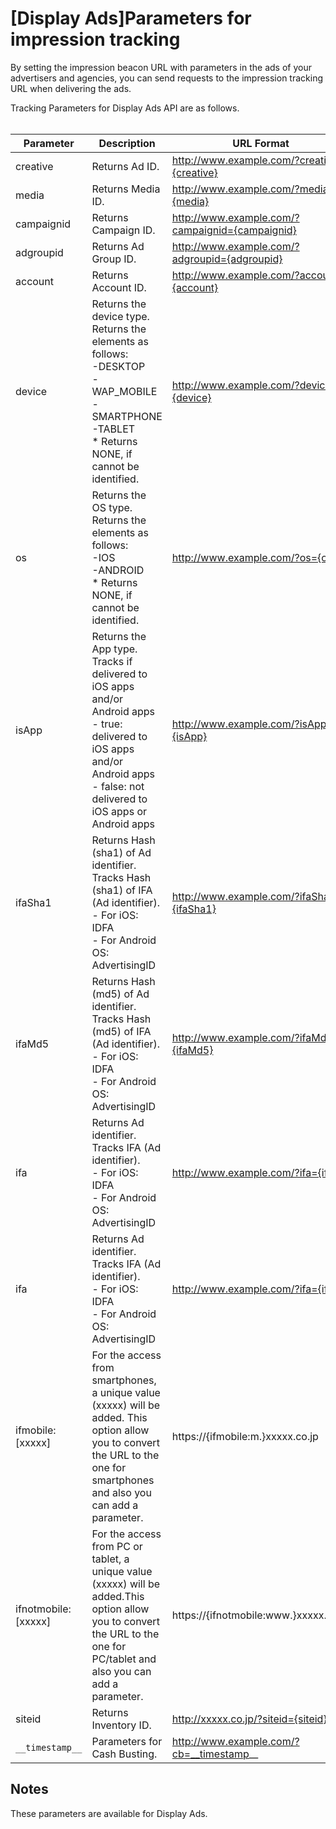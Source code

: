 # [Display Ads]Parameters for impression tracking
By setting the impression beacon URL with parameters in the ads of your advertisers and agencies, you can send requests to the impression tracking URL when delivering the ads.

Tracking Parameters for Display Ads API are as follows.<br>
<br>

Parameter | Description | URL Format   
----------- | ----------------- | ----------------
creative | Returns Ad ID. | http://www.example.com/?creative={creative}
media | Returns Media ID.| http://www.example.com/?media={media}
campaignid | Returns Campaign ID.| http://www.example.com/?campaignid={campaignid}
adgroupid | Returns Ad Group ID.| http://www.example.com/?adgroupid={adgroupid}
account | Returns Account ID.| http://www.example.com/?account={account}
device | Returns the device type.<br>Returns the elements as follows:<br> -DESKTOP<br> -WAP_MOBILE<br> -SMARTPHONE<br> -TABLET<br>* Returns NONE, if cannot be identified. | http://www.example.com/?device={device}
os | Returns the OS type.<br>Returns the elements as follows:<br> -IOS<br> -ANDROID<br>* Returns NONE, if cannot be identified. | http://www.example.com/?os={os}
isApp | Returns the App type.<br>Tracks if delivered to iOS apps and/or Android apps<br> - true: delivered to iOS apps and/or Android apps<br> - false: not delivered to iOS apps or Android apps | http://www.example.com/?isApp={isApp}
ifaSha1 | Returns Hash (sha1) of Ad identifier.<br>Tracks Hash (sha1) of IFA (Ad identifier).<br> - For iOS: IDFA<br> - For Android OS: AdvertisingID| http://www.example.com/?ifaSha1={ifaSha1}
ifaMd5 | Returns Hash (md5) of Ad identifier.<br>Tracks Hash (md5) of IFA (Ad identifier).<br> - For iOS: IDFA<br> - For Android OS: AdvertisingID| http://www.example.com/?ifaMd5={ifaMd5}
ifa | Returns Ad identifier.<br>Tracks IFA (Ad identifier).<br> - For iOS: IDFA<br> - For Android OS: AdvertisingID| http://www.example.com/?ifa={ifa}
ifa | Returns Ad identifier.<br>Tracks IFA (Ad identifier).<br> - For iOS: IDFA<br> - For Android OS: AdvertisingID| http://www.example.com/?ifa={ifa}
ifmobile:[xxxxx] | For the access from smartphones, a unique value (xxxxx) will be added. This option allow you to convert the URL to the one for smartphones and also you can add a parameter. |  https://{ifmobile:m.}xxxxx.co.jp
ifnotmobile:[xxxxx] | For the access from PC or tablet, a unique value (xxxxx) will be added.This option allow you to convert the URL to the one for PC/tablet and also you can add a parameter. | https://{ifnotmobile:www.}xxxxx.co.jp
siteid| Returns Inventory ID.| http://xxxxx.co.jp/?siteid={siteid}
`__timestamp__` | Parameters for Cash Busting. | http://www.example.com/?cb=__timestamp__

## Notes
These parameters are available for Display Ads.
